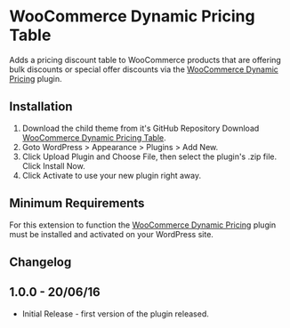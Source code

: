 # WooCommerce Dynamic Pricing Table
Adds a pricing discount table to WooCommerce products that are offering bulk discounts or special offer discounts via the [WooCommerce Dynamic Pricing](https://www.woothemes.com/products/dynamic-pricing/) plugin.

## Installation

1. Download the child theme from it's GitHub Repository Download [WooCommerce Dynamic Pricing Table](https://github.com/stuartduff/woocommerce-dynamic-pricing-table).
2. Goto WordPress > Appearance > Plugins > Add New.
3. Click Upload Plugin and Choose File, then select the plugin's .zip file. Click Install Now.
4. Click Activate to use your new plugin right away.

## Minimum Requirements

For this extension to function the [WooCommerce Dynamic Pricing](https://www.woothemes.com/products/dynamic-pricing/) plugin must be installed and activated on your WordPress site.

## Changelog

## 1.0.0 - 20/06/16
* Initial Release - first version of the plugin released.
